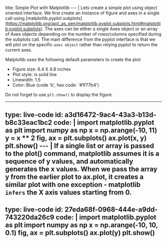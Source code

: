 title: Simple Plot with Matplotlib
--- |
  Lets create a simple plot using  object oriented interface. We first create an instance of figure and axes in a single call using [matplotlib.pyplot.subplots] (https://matplotlib.org/api/_as_gen/matplotlib.pyplot.subplots.html#matplotlib.pyplot.subplots). The axes can be either a single Axes object or an array of Axes objects depending on the number of rows/columns specified during the subplots call.
  The main difference from the pyplot interface is that we will plot on the specific `axes object` rather than relying pyplot to return the current axes.

  Matplotlib uses the following default parameters to create the plot:
  * Figure size: 6.4 X 4.8 inches
  * Plot style: is solid line
  * Linewidth: 1.5
  * Color: Blue (code 'b', hex code: '#1f77b4')

  Do not forget to use `plt.show()` to display the figure.

---
type: live-code
id: a3d16472-9ac4-43a3-b13d-b8c33eac1bc2
code: |
  import matplotlib.pyplot as plt
  import numpy as np
  x = np.arange(-10, 11)
  y = x ** 2
  fig, ax = plt.subplots()
  ax.plot(x, y)
  plt.show()
--- |
  If a single list or array is passed to the plot() command, matplotlib assumes it is a sequence of y values, and automatically generates the x values. When we pass the array y from the earlier plot to ax.plot, it creates a similar plot with one exception - matplotlib `infers` the X axis values starting from 0.
---
type: live-code
id: 27eda68f-0968-444e-a9dd-743220da26c9
code: |
  import matplotlib.pyplot as plt
  import numpy as np
  x = np.arange(-10, 10, 0.1)
  fig, ax = plt.subplots()
  ax.plot(y)
  plt.show()  
---
